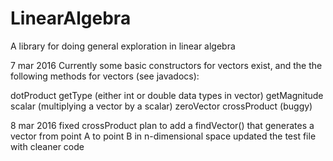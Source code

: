 # LinearAlgebra
A library for doing general exploration in linear algebra

7 mar 2016
Currently some basic constructors for vectors exist, and the the following methods for vectors (see javadocs):

dotProduct
getType (either int or double data types in vector)
getMagnitude
scalar (multiplying a vector by a scalar)
zeroVector
crossProduct (buggy)

8 mar 2016
fixed crossProduct
plan to add a findVector() that generates a vector from point A to point B in n-dimensional space
updated the test file with cleaner code
